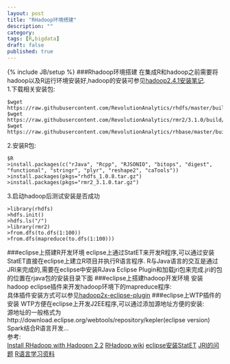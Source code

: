 ```yaml
---
layout: post
title: "RHadoop环境搭建"
description: ""
category: 
tags: [R,bigdata]
draft: false
published: true
---
```

{% include JB/setup %}
###Rhadoop环境搭建
在集成R和hadoop之前需要将hadoop以及R运行环境安装好,hadoop的安装可参见[hadoop2.4.1安装笔记](http://i.justpic.org/2014/11/22/ubuntu-install-hadoop/).  
1.下载相关安装包:

    $wget https://raw.githubusercontent.com/RevolutionAnalytics/rhdfs/master/build/rhdfs_1.0.8.tar.gz
    $wget https://raw.githubusercontent.com/RevolutionAnalytics/rmr2/3.1.0/build/rmr2_3.1.0.tar.gz 
    $wget https://raw.githubusercontent.com/RevolutionAnalytics/rhbase/master/build/rhbase_1.2.0.tar.gz
2.安装R包:

    $R
    >install.packages(c("rJava", "Rcpp", "RJSONIO", "bitops", "digest", "functional", "stringr", "plyr", "reshape2", "caTools"))
    >install.packages(pkgs="rhdfs_1.0.8.tar.gz")
    >install.packages(pkgs="rmr2_3.1.0.tar.gz")
3.启动hadoop后测试安装是否成功

    >library(rhdfs)
    >hdfs.init()
    >hdfs.ls("/")
    >library(rmr2)
    >from.dfs(to.dfs(1:100))
    >from.dfs(mapreduce(to.dfs(1:100)))
    
###eclipse上搭建R开发环境
eclipse上通过StatET来开发R程序,可以通过安装StatET直接在eclipse上建立R项目并执行R语言程序.
R与Java语言的交互是通过JRI来完成的,需要在eclipse中安装RJava Eclipse Plugin和加载jri包来完成.jri的包的位置在rjava包的安装目录下面
###eclipse上搭建hadoop开发环境
安装hadoop eclipse插件来开发hadoop环境下的mapreduce程序:  
具体插件安装方式可以参见[hadoop2x-eclipse-plugin](https://github.com/winghc/hadoop2x-eclipse-plugin.git)
###eclipse上WTP插件的安装
WTP方便在eclipse上开发J2EE程序,可以通过添加源地址方便的安装:  
源地址的一般格式为http://download.eclipse.org/webtools/repository/kepler(eclipse version)    
Spark结合R语言开发...  
参考:  
[Install RHadoop with Hadoopn 2.2](http://www.cnblogs.com/honglvlan/p/3732769.html)
[RHadoop wiki](https://github.com/RevolutionAnalytics/RHadoop/wiki/Downloads)
[eclipse安装StatET](https://www.evernote.com/shard/s185/sh/744fa0fe-495d-4406-b546-99ed9a71458f/d32c1e6d1ef2796a2515ad408d28241f)
[JRI的问题](http://www.distream.org/?p=447)
[R语言学习资料]()

